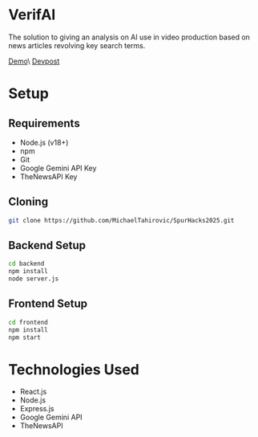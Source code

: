 # VerifAI
The solution to giving an analysis on AI use in video production based on news articles revolving key search terms.

[Demo](https://youtu.be/lK3spRU2EF0)\\
[Devpost](https://devpost.com/software/verifai-prsv3e)

# Setup
## Requirements
- Node.js (v18+)
- npm
- Git
- Google Gemini API Key
- TheNewsAPI Key

## Cloning
```bash
git clone https://github.com/MichaelTahirovic/SpurHacks2025.git
```

## Backend Setup
```bash
cd backend
npm install
node server.js
```

## Frontend Setup
```bash
cd frontend
npm install
npm start
```

# Technologies Used
- React.js
- Node.js
- Express.js
- Google Gemini API
- TheNewsAPI
